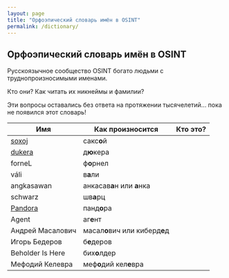 ```yaml
---
layout: page
title: "Орфоэпический словарь имён в OSINT"
permalink: /dictionary/
---
```


## Орфоэпический словарь имён в OSINT

Русскоязычное сообщество OSINT богато людьми с труднопроизносимыми именами.

Кто они? Как читать их никнеймы и фамилии?

Эти вопросы оставались без ответа на протяжении тысячелетий...
пока не появился этот словарь!

| Имя         | Как произносится | Кто это? | 
| ----------- | ---------------- |--------- | 
| [soxoj](https://github.com/soxoj)       | сакс**о**й       | 
| [dukera](https://t.me/dukera_ch)      | д**ю**кера       | 
| forneL      | ф**о**рнел       |          |    
| váli        | в**а**ли         |          |    
| angkasawan  | анкасав**а**н или **а**нка  |    
| schwarz     | шв**а**рц        |          |
| [Pandora](https://t.me/pandora_intelligence)     |  панд**о**ра       |          |
| Agent       | аг**е**нт        |          |    
| Андрей Масалович | масал**о**вич или киберд**е**д |
| Игорь Бедеров    | б**е**деров  |         |    
| Beholder Is Here | бих**о**лдер |         |
| Мефодий Келевра  | меф**о**дий кел**е**вра |     |

